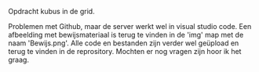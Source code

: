 Opdracht kubus in de grid.

Problemen met Github, maar de server werkt wel in visual studio code. Een afbeelding met bewijsmateriaal is terug te vinden in de 'img' map met de naam 'Bewijs.png'.
Alle code en bestanden zijn verder wel geüpload en terug te vinden in de reprository. Mochten er nog vragen zijn hoor ik het graag.
